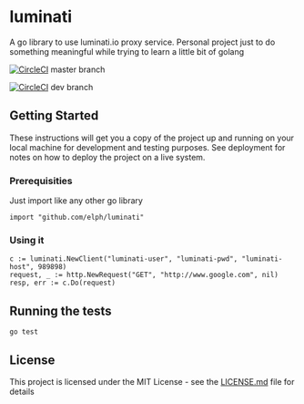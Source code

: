 # luminati

A go library to use luminati.io proxy service. Personal project just to do something meaningful while trying to learn
a little bit of golang

[![CircleCI](https://circleci.com/gh/Elph/luminati/tree/master.svg?style=svg&circle-token=42e3139e3ff89bcfbbe4f62d31a30cb8753340db)](https://circleci.com/gh/Elph/luminati/tree/master) master branch

[![CircleCI](https://circleci.com/gh/Elph/luminati/tree/dev.svg?style=svg&circle-token=42e3139e3ff89bcfbbe4f62d31a30cb8753340db)](https://circleci.com/gh/Elph/luminati/tree/dev) dev branch

## Getting Started

These instructions will get you a copy of the project up and running on your local machine for development and testing purposes. See deployment for notes on how to deploy the project on a live system.

### Prerequisities

Just import like any other go library

```
import "github.com/elph/luminati"
```

### Using it

``` 
c := luminati.NewClient("luminati-user", "luminati-pwd", "luminati-host", 989898)
request, _ := http.NewRequest("GET", "http://www.google.com", nil)
resp, err := c.Do(request)
```

## Running the tests

```
go test
```

## License

This project is licensed under the MIT License - see the [LICENSE.md](LICENSE.md) file for details
